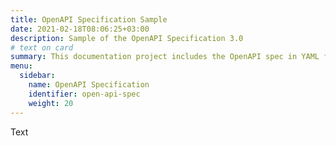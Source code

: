 ```yaml
---
title: OpenAPI Specification Sample
date: 2021-02-18T08:06:25+03:00
description: Sample of the OpenAPI Specification 3.0
# text on card
summary: This documentation project includes the OpenAPI spec in YAML format and two variants of this spec's visualization.
menu:
  sidebar:
    name: OpenAPI Specification
    identifier: open-api-spec
    weight: 20
---
```


Text


